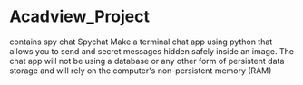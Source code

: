 # Acadview_Project
contains spy chat
Spychat
Make a terminal chat app using python that allows you to send and secret messages hidden safely inside an image. 
The chat app will not be using a database or any other form of persistent data storage and will rely on the computer's
non-persistent memory (RAM)
